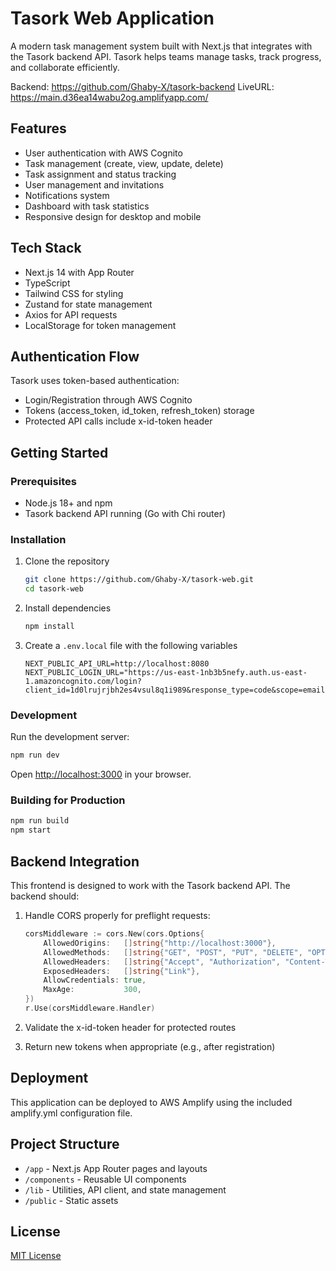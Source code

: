 # Tasork Web Application

A modern task management system built with Next.js that integrates with the Tasork backend API. Tasork helps teams manage tasks, track progress, and collaborate efficiently.

Backend: https://github.com/Ghaby-X/tasork-backend
LiveURL: https://main.d36ea14wabu2og.amplifyapp.com/

## Features

- User authentication with AWS Cognito
- Task management (create, view, update, delete)
- Task assignment and status tracking
- User management and invitations
- Notifications system
- Dashboard with task statistics
- Responsive design for desktop and mobile

## Tech Stack

- Next.js 14 with App Router
- TypeScript
- Tailwind CSS for styling
- Zustand for state management
- Axios for API requests
- LocalStorage for token management

## Authentication Flow

Tasork uses token-based authentication:
- Login/Registration through AWS Cognito
- Tokens (access_token, id_token, refresh_token) storage
- Protected API calls include x-id-token header

## Getting Started

### Prerequisites

- Node.js 18+ and npm
- Tasork backend API running (Go with Chi router)

### Installation

1. Clone the repository
   ```bash
   git clone https://github.com/Ghaby-X/tasork-web.git
   cd tasork-web
   ```

2. Install dependencies
   ```bash
   npm install
   ```

3. Create a `.env.local` file with the following variables
   ```
   NEXT_PUBLIC_API_URL=http://localhost:8080
   NEXT_PUBLIC_LOGIN_URL="https://us-east-1nb3b5nefy.auth.us-east-1.amazoncognito.com/login?client_id=1d0lrujrjbh2es4vsul8q1i989&response_type=code&scope=email+openid+profile+phone&redirect_uri=http%3A%2F%2Flocalhost%3A3000%2Fauth%2Fresolve"
   ```

### Development

Run the development server:

```bash
npm run dev
```

Open [http://localhost:3000](http://localhost:3000) in your browser.

### Building for Production

```bash
npm run build
npm start
```

## Backend Integration

This frontend is designed to work with the Tasork backend API. The backend should:

1. Handle CORS properly for preflight requests:
   ```go
   corsMiddleware := cors.New(cors.Options{
       AllowedOrigins:   []string{"http://localhost:3000"},
       AllowedMethods:   []string{"GET", "POST", "PUT", "DELETE", "OPTIONS"},
       AllowedHeaders:   []string{"Accept", "Authorization", "Content-Type", "X-CSRF-Token", "x-id-token", "x-refresh-token"},
       ExposedHeaders:   []string{"Link"},
       AllowCredentials: true,
       MaxAge:           300,
   })
   r.Use(corsMiddleware.Handler)
   ```

2. Validate the x-id-token header for protected routes
3. Return new tokens when appropriate (e.g., after registration)

## Deployment

This application can be deployed to AWS Amplify using the included amplify.yml configuration file.

## Project Structure

- `/app` - Next.js App Router pages and layouts
- `/components` - Reusable UI components
- `/lib` - Utilities, API client, and state management
- `/public` - Static assets

## License

[MIT License](LICENSE)
